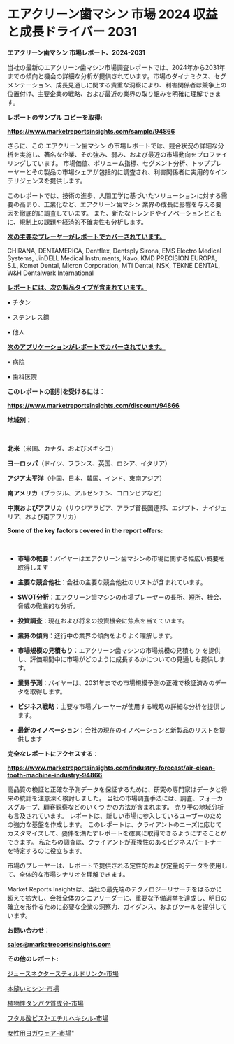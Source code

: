 # エアクリーン歯マシン 市場 2024 収益と成長ドライバー 2031

<strong>エアクリーン歯マシン 市場レポート、2024-2031</strong>

当社の最新のエアクリーン歯マシン市場調査レポートでは、2024年から2031年までの傾向と機会の詳細な分析が提供されています。市場のダイナミクス、セグメンテーション、成長見通しに関する貴重な洞察により、利害関係者は競争上の位置付け、主要企業の戦略、および最近の業界の取り組みを明確に理解できます。



<strong>レポートのサンプル コピーを取得:</strong> <a href=https://www.marketreportsinsights.com/sample/94866>

<strong><u>https://www.marketreportsinsights.com/sample/94866</u></strong></a>

さらに、この エアクリーン歯マシン の市場レポートでは、競合状況の詳細な分析を実施し、著名な企業、その強み、弱み、および最近の市場動向をプロファイリングしています。 市場価値、ボリューム指標、セグメント分析、トッププレーヤーとその製品の市場シェアが包括的に調査され、利害関係者に実用的なインテリジェンスを提供します。

このレポートでは、技術の進歩、人間工学に基づいたソリューションに対する需要の高まり、工業化など、エアクリーン歯マシン 業界の成長に影響を与える要因を徹底的に調査しています。 また、新たなトレンドやイノベーションとともに、規制上の課題や経済的不確実性も分析します。



<strong><u>次の主要なプレーヤーがレポートでカバーされています。</u></strong>

CHIRANA, DENTAMERICA, Dentflex, Dentsply Sirona, EMS Electro Medical Systems, JinDELL Medical Instruments, Kavo, KMD PRECISION EUROPA, S.L, Komet Dental, Micron Corporation, MTI Dental, NSK, TEKNE DENTAL, W&H Dentalwerk International



<strong><u><b>レポートには、次の製品タイプが含まれています。</b></u></strong>

• チタン

• ステンレス鋼

• 他人



<strong><u><b>次のアプリケーションがレポートでカバーされています。</b></u></strong>

• 病院

• 歯科医院



<strong><b>このレポートの割引を受けるには：</b></strong>

<a href=https://www.marketreportsinsights.com/discount/94866>

<strong><u>https://www.marketreportsinsights.com/discount/94866</u></strong></a>



<strong>地域別：</strong>

<strong> </strong>



<strong>北米</strong>（米国、カナダ、およびメキシコ）



<strong>ヨーロッパ</strong>（ドイツ、フランス、英国、ロシア、イタリア）



<strong>アジア太平洋</strong>（中国、日本、韓国、インド、東南アジア）



<strong>南アメリカ</strong>（ブラジル、アルゼンチン、コロンビアなど）



<strong>中東およびアフリカ</strong>（サウジアラビア、アラブ首長国連邦、エジプト、ナイジェリア、および南アフリカ）



<strong>Some of the key factors covered in the report offers:</strong>

<strong> </strong>
<ul>
  <li>

<strong>市場の概要</strong>：バイヤーはエアクリーン歯マシンの市場に関する幅広い概要を取得します</li>
  <li>

<strong>主要な競合他社</strong>：会社の主要な競合他社のリストが含まれています。</li>
  <li>

<strong>SWOT分析</strong>：エアクリーン歯マシンの市場プレーヤーの長所、短所、機会、脅威の徹底的な分析。</li>
  <li>

<strong>投資調査</strong>：現在および将来の投資機会に焦点を当てています。</li>
  <li>

<strong>業界の傾向</strong>：進行中の業界の傾向をよりよく理解します。</li>
  <li>

<strong>市場規模の見積もり</strong>：エアクリーン歯マシンの市場規模の見積もり を提供し、評価期間中に市場がどのように成長するかについての見通しも提供します。</li>
  <li>

<strong>業界予測</strong>：バイヤーは、2031年までの市場規模予測の正確で検証済みのデータを取得します。</li>
  <li>

<strong>ビジネス戦略</strong>：主要な市場プレーヤーが使用する戦略の詳細な分析を提供します。</li>
  <li>

<strong>最新のイノベーション</strong>：会社の現在のイノベーションと新製品のリストを提供します</li>
</ul>


<strong>完全なレポートにアクセスする</strong>：

<a href=https://www.marketreportsinsights.com/industry-forecast/air-clean-tooth-machine-industry-94866>

<strong><u>https://www.marketreportsinsights.com/industry-forecast/air-clean-tooth-machine-industry-94866</u></strong></a>

高品質の検証と正確な予測データを保証するために、研究の専門家はデータと将来の統計を注意深く検討しました。 当社の市場調査手法には、調査、フォーカスグループ、顧客観察などのいくつ かの方法が含まれます。 売り手の地域分析も言及されています。 レポートは、新しい市場に参入しているユーザーのための強力な基盤を作成します。 このレポートは、クライアントのニーズに応じてカスタマイズして、要件を満たすレポートを確実に取得できるようにすることができます。 私たちの調査は、クライアントが互換性のあるビジネスパートナーを特定するのに役立ちます。

市場のプレーヤーは、レポートで提供される定性的および定量的データを使用して、全体的な市場シナリオを理解できます。

Market Reports Insightsは、当社の最先端のテクノロジーリサーチをはるかに超えて拡大し、会社全体のシニアリーダーに、重要な予備選挙を達成し、明日の確立を形作るために必要な企業の洞察力、ガイダンス、およびツールを提供しています。



<strong><b>お問い合わせ</b></strong>：

<a href=mailto:sales@marketreportsinsights.com>

<strong><u>sales@marketreportsinsights.com</u></strong></a>



<strong>その他のレポート:</strong>

<a href=https://www.linkedin.com/pulse/ジュースネクタースティルドリンク-市場-2023-推進要因と成長機会-2030-pr-news-hub-zigcf/>ジュースネクタースティルドリンク-市場</a>

<a href=https://www.linkedin.com/pulse/本縫いミシン-市場-2023-年のダイナミクスとビジネストレンド-2030-uir3f/>本縫いミシン-市場</a>

<a href=https://www.linkedin.com/pulse/植物性タンパク質成分-市場-2023-swot-分析と成長率-2030-pmwjf/>植物性タンパク質成分-市場</a>

<a href=https://www.linkedin.com/pulse/フタル酸ビス2-エチルヘキシル-市場-2023-新興市場-将来の動向と市場需要-bbhpf/>フタル酸ビス2-エチルヘキシル-市場</a>

<a href=https://www.linkedin.com/pulse/女性用ヨガウェア-市場-2023-総合分析と事業成長戦略-2030-analytics-avenue-360-analysis-m4gcf/>女性用ヨガウェア-市場</a>"
